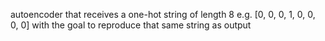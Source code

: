 autoencoder that receives a one-hot string of length 8
e.g. [0, 0, 0, 1, 0, 0, 0, 0] with the goal to reproduce
that same string as output
